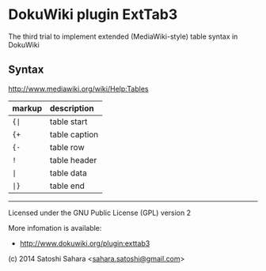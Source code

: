 DokuWiki plugin ExtTab3
=======================

The third trial to implement extended (MediaWiki-style) table syntax in DokuWiki

Syntax
------

http://www.mediawiki.org/wiki/Help:Tables

| markup | description |
|:--     |:--          |
|<code>{&#124;</code>  | table start |
|<code>{+</code>       | table caption |
|<code>{-</code>       | table row |
|<code>!</code>        | table header |
|<code>&#124;</code>   | table data |
|<code>&#124;}</code>  | table end |

----
Licensed under the GNU Public License (GPL) version 2

More infomation is available:
  * http://www.dokuwiki.org/plugin:exttab3

(c) 2014 Satoshi Sahara \<sahara.satoshi@gmail.com>

